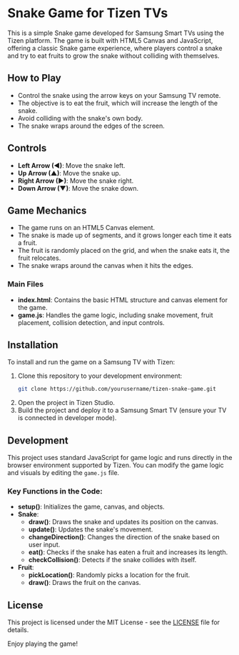 
# Snake Game for Tizen TVs

This is a simple Snake game developed for Samsung Smart TVs using the Tizen platform. The game is built with HTML5 Canvas and JavaScript, offering a classic Snake game experience, where players control a snake and try to eat fruits to grow the snake without colliding with themselves.

## How to Play

- Control the snake using the arrow keys on your Samsung TV remote.
- The objective is to eat the fruit, which will increase the length of the snake.
- Avoid colliding with the snake's own body.
- The snake wraps around the edges of the screen.

## Controls

- **Left Arrow (◀)**: Move the snake left.
- **Up Arrow (▲)**: Move the snake up.
- **Right Arrow (▶)**: Move the snake right.
- **Down Arrow (▼)**: Move the snake down.

## Game Mechanics

- The game runs on an HTML5 Canvas element.
- The snake is made up of segments, and it grows longer each time it eats a fruit.
- The fruit is randomly placed on the grid, and when the snake eats it, the fruit relocates.
- The snake wraps around the canvas when it hits the edges.

### Main Files

- **index.html**: Contains the basic HTML structure and canvas element for the game.
- **game.js**: Handles the game logic, including snake movement, fruit placement, collision detection, and input controls.

## Installation

To install and run the game on a Samsung TV with Tizen:

1. Clone this repository to your development environment:
   ```bash
   git clone https://github.com/yourusername/tizen-snake-game.git
   ```
2. Open the project in Tizen Studio.
3. Build the project and deploy it to a Samsung Smart TV (ensure your TV is connected in developer mode).

## Development

This project uses standard JavaScript for game logic and runs directly in the browser environment supported by Tizen. You can modify the game logic and visuals by editing the `game.js` file.

### Key Functions in the Code:

- **setup()**: Initializes the game, canvas, and objects.
- **Snake**:
  - **draw()**: Draws the snake and updates its position on the canvas.
  - **update()**: Updates the snake's movement.
  - **changeDirection()**: Changes the direction of the snake based on user input.
  - **eat()**: Checks if the snake has eaten a fruit and increases its length.
  - **checkCollision()**: Detects if the snake collides with itself.
- **Fruit**:
  - **pickLocation()**: Randomly picks a location for the fruit.
  - **draw()**: Draws the fruit on the canvas.

## License

This project is licensed under the MIT License - see the [LICENSE](LICENSE) file for details.

Enjoy playing the game!
